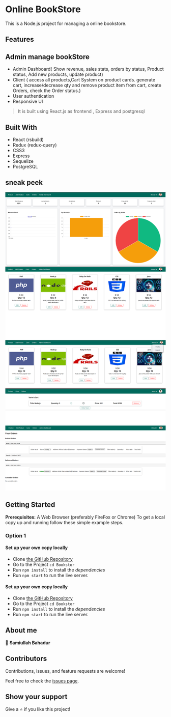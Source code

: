 # Online BookStore

This is a Node.js project for managing a online bookstore.

## Features


## Admin manage bookStore

- Admin Dashboard( Show revenue, sales stats, orders by status, Product status, Add new products, update product)
- Client ( access all products,Cart System on product cards. generate cart, increase/decrease qty
  and remove product item from cart, create Orders, check the Order status.)
- User authentication
- Responsive UI

> It is built using React.js as frontend , Express and postgresql

## Built With

- React (rsbuild)
- Redux (redux-query)
- CSS3
- Express
- Sequelize
- PostgreSQL

## sneak peek

![Application admin dashboard](./images/admin_dashboard.png)
![Application index ](./images/index.png)
![Application indexpage](./images/indexpage.png)
![Application carts page](./images/cartspage.png)
![Application orders page](./images/orderspage.png)

## Getting Started

**Prerequisites:** A Web Browser (preferably FireFox or Chrome)
To get a local copy up and running follow these simple example steps.

### **Option 1**

#### Set up your own copy locally

- Clone [the GitHub Repository](https://github.com/samiullahbahadur/Bookstore_nodejs)
- Go to the Project `cd Bookstor`
- Run `npm install` to install the _dependencies_
- Run `npm start` to run the live server.

#### Set up your own copy locally

- Clone [the GitHub Repository](https://github.com/samiullahbahadur/Bookstore_nodejs)
- Go to the Project `cd Bookstor`
- Run `npm install` to install the _dependencies_
- Run `npm start` to run the live server.

## About me

👤 **Samiullah Bahadur**

## Contributors

Contributions, issues, and feature requests are welcome!

Feel free to check the [issues page](../../issues/).

## Show your support

Give a ⭐️ if you like this project!



